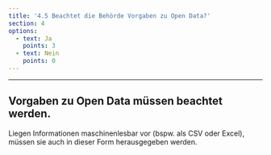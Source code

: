 ```yaml
---
title: '4.5 Beachtet die Behörde Vorgaben zu Open Data?'
section: 4
options:
  - text: Ja
    points: 3
  - text: Nein
    points: 0
---
```

---
## Vorgaben zu Open Data müssen beachtet werden.

Liegen Informationen maschinenlesbar vor (bspw. als CSV oder Excel), müssen sie auch in dieser Form herausgegeben werden.

